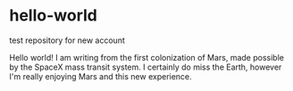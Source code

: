 # hello-world
test repository for new account

Hello world!  I am writing from the first colonization of Mars, made possible by the SpaceX mass transit system.  I certainly do miss the Earth, however I'm really enjoying Mars and this new experience.  

